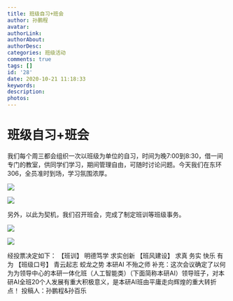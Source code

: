 ```yaml
---
title: 班级自习+班会
author: 孙鹏程
avatar: 
authorLink: 
authorAbout: 
authorDesc: 
categories: 班级活动
comments: true
tags: []
id: '28'
date: 2020-10-21 11:18:33
keywords:
description:
photos:
---
```


# 班级自习+班会

我们每个周三都会组织一次以班级为单位的自习，时间为晚7:00到8:30，借一间专门的教室，供同学们学习，期间管理自由，可随时讨论问题。今天我们在东环306，全员准时到场，学习氛围浓厚。

![](https://cdn.jsdelivr.net/gh/aiupc/drawingbed/img/107fc7ebbb76eac9-300x225.jpg)

![](https://cdn.jsdelivr.net/gh/aiupc/drawingbed/img/29f776fb9a496e9f-300x225.jpg)

另外，以此为契机，我们召开班会，完成了制定班训等班级事务。

![](https://cdn.jsdelivr.net/gh/aiupc/drawingbed/img/127d4d41f48e333c-300x225.jpg)

![](https://cdn.jsdelivr.net/gh/aiupc/drawingbed/img/5735d98f53d84b11-300x225.jpg)

经投票决定如下： 【班训】 明德笃学 求实创新 【班风建设】 求真 务实 快乐 有为 【班级口号】 青云起志 蛟龙之势 本研AI 不殆之师 补充：这次会议确定了以何为为领导中心的本研一体化班（人工智能类）（下面简称本研AI）领导班子，对本研AI全班20个人发展有重大积极意义，是本研AI班由平庸走向辉煌的重大转折点！ 投稿人：孙鹏程&孙百乐